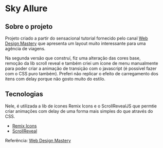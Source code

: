 # Sky Allure

## Sobre o projeto
Projeto criado a partir do sensacional tutorial fornecido pelo canal [Web Design Mastery](https://www.youtube.com/@webdesignmastery23) que apresenta um layout muito interessante para uma agência de viagens.


Na segunda versão que construí, fiz uma alteração das cores base, remoção da lib scroll reveal e também criei um ícone de menu manualmente para poder criar a animação de transição com o javascript (é possível fazer com o CSS puro também). Preferi não replicar o efeito de carregamento dos itens com delay porque não gosto muito do estilo.

## Tecnologias
Nele, é utilizada a lib de ícones Remix Icons e o ScrollRevealJS que permtie criar animações com delay de uma forma mais simples do que através do CSS.

 - [Remix Icons](https://remixicon.com/)
 - [ScrollReveal ](https://scrollrevealjs.org/)


Referência: [Web Design Mastery](https://www.youtube.com/watch?v=99VV8wnO2Kc&list=PLz_5rPRIvGEBDvyf-HIIDHjsPppnuXtFG)